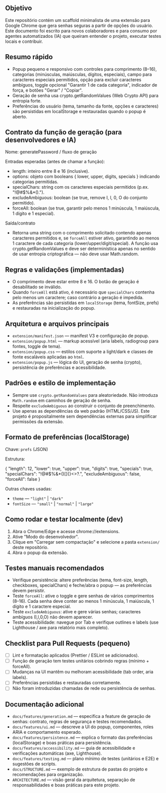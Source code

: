 Objetivo
--------

Este repositório contém um scaffold minimalista de uma extensão para Google Chrome que gera senhas seguras a partir de opções do usuário. Este documento foi escrito para novos colaboradores e para consumo por agentes automatizados (IA) que queiram entender o projeto, executar testes locais e contribuir.

Resumo rápido
--------------

- Popup pequeno e responsivo com controles para comprimento (8–16), categorias (minúsculas, maiúsculas, dígitos, especiais), campo para caracteres especiais permitidos, opção para excluir caracteres ambíguos, toggle opcional "Garantir 1 de cada categoria", indicador de força, e botões "Gerar" / "Copiar".
- Geração de senha usa crypto.getRandomValues (Web Crypto API) para entropia forte.
- Preferências do usuário (tema, tamanho da fonte, opções e caracteres) são persistidas em localStorage e restauradas quando o popup é aberto.

Contrato da função de geração (para desenvolvedores e IA)
-------------------------------------------------------

Nome: generatePassword / fluxo de geração

Entradas esperadas (antes de chamar a função):
- length: inteiro entre 8 e 16 (inclusive).
- options: objeto com booleans { lower, upper, digits, specials } indicando categorias permitidas.
- specialChars: string com os caracteres especiais permitidos (p.ex. "!@#$%&*().").
- excludeAmbiguous: boolean (se true, remove I, l, 0, O do conjunto permitido).
- forceAll: boolean (se true, garantir pelo menos 1 minúscula, 1 maiúscula, 1 dígito e 1 especial).

Saída/contrato
- Retorna uma string com o comprimento solicitado contendo apenas caracteres permitidos e, se `forceAll` estiver ativo, garantindo ao menos 1 caractere de cada categoria (lower/upper/digit/special). A função usa crypto.getRandomValues e deve ser determinística apenas no sentido de usar entropia criptográfica — não deve usar Math.random.

Regras e validações (implementadas)
----------------------------------
- O comprimento deve estar entre 8 e 16. O botão de geração é desabilitado se inválido.
- Quando `forceAll` está ativo, é necessário que `specialChars` contenha pelo menos um caractere; caso contrário a geração é impedida.
- As preferências são persistidas em `localStorage` (tema, fontSize, prefs) e restauradas na inicialização do popup.

Arquitetura e arquivos principais
--------------------------------
- `extension/manifest.json` — manifest V3 e configuração de popup.
- `extension/popup.html` — markup acessível (aria labels, radiogroup para fontes, toggle de tema).
- `extension/popup.css` — estilos com suporte a light/dark e classes de fonte escaláveis aplicadas ao `html`.
- `extension/popup.js` — lógica do UI, geração de senha (crypto), persistência de preferências e acessibilidade.

Padrões e estilo de implementação
---------------------------------
- Sempre use `crypto.getRandomValues` para aleatoriedade. Não introduza `Math.random` em caminhos de geração de senha.
- Respeite `excludeAmbiguous` ao construir o conjunto de preenchimento.
- Use apenas as dependências da web padrão (HTML/CSS/JS). Este projeto é propositalmente sem dependências externas para simplificar permissões da extensão.

Formato de preferências (localStorage)
------------------------------------

Chave: `prefs` (JSON)

Estrutura:

{
	"length": 12,
	"lower": true,
	"upper": true,
	"digits": true,
	"specials": true,
	"specialChars": "!@#$%&*()[]{}<>?.",
	"excludeAmbiguous": false,
	"forceAll": false
}

Outras chaves usadas:
- `theme` — `"light"` | `"dark"`
- `fontSize` — `"small"` | `"normal"` | `"large"`

Como rodar e testar localmente (dev)
-----------------------------------

1. Abra o Chrome/Edge e acesse chrome://extensions.
2. Ative "Modo do desenvolvedor".
3. Clique em "Carregar sem compactação" e selecione a pasta `extension/` deste repositório.
4. Abra o popup da extensão.

Testes manuais recomendados
--------------------------
- Verifique persistência: altere preferências (tema, font-size, length, checkboxes, specialChars) e feche/abra o popup — as preferências devem persistir.
- Teste `forceAll`: ative o toggle e gere senhas de vários comprimentos (8–16). Cada senha deve conter ao menos 1 minúscula, 1 maiúscula, 1 dígito e 1 caractere especial.
- Teste `excludeAmbiguous`: ative e gere várias senhas; caracteres ambíguos (I,l,0,O) não devem aparecer.
- Teste acessibilidade: navegue por Tab e verifique outlines e labels (use Lighthouse / axe para relatório mais completo).

Checklist para Pull Requests (pequeno)
------------------------------------
- [ ] Lint e formatação aplicados (Prettier / ESLint se adicionados).
- [ ] Função de geração tem testes unitários cobrindo regras (mínimo + forceAll).
- [ ] Mudanças na UI mantêm ou melhoram acessibilidade (tab order, aria labels).
- [ ] Preferências persistidas e restauradas corretamente.
- [ ] Não foram introduzidas chamadas de rede ou persistência de senhas.

Documentação adicional
----------------------

- `docs/features/generation.md` — especifica a feature de geração de senhas: contrato, regras de segurança e testes recomendados.
- `docs/features/ui.md` — descreve a UI do popup, componentes, roles ARIA e comportamento esperado.
- `docs/features/persistence.md` — explica o formato das preferências (localStorage) e boas práticas para persistência.
- `docs/features/accessibility.md` — guia de acessibilidade e verificações automáticas (axe, Lighthouse).
- `docs/features/testing.md` — plano mínimo de testes (unitários e E2E) e sugestões de scripts.
- `docs/STRUCTURE.md` — exemplo de estrutura de pastas do projeto e recomendações para organização.
- `ARCHITECTURE.md` — visão geral da arquitetura, separação de responsabilidades e boas práticas para este projeto.

